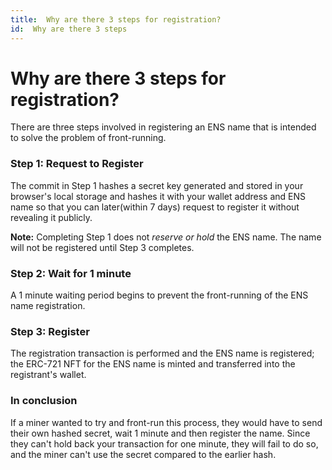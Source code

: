 ```yaml
---
title:  Why are there 3 steps for registration?
id:  Why are there 3 steps
---
```


# Why are there 3 steps for registration?

There are three steps involved in registering an ENS name that is intended to solve the problem of front-running.

### Step 1: Request to Register

The commit in Step 1 hashes a secret key generated and stored in your browser's local storage and hashes it with your wallet address and ENS name so that you can later(within 7 days) request to register it without revealing it publicly.


**Note:** Completing Step 1 does not _reserve or hold_ the ENS name. The name will not be registered until Step 3 completes.

<!-- ![](https://clarity-so.s3.amazonaws.com/3b15b359-24c1-4156-ba53-e9882a65673f/3gtzJZk4jfiCoBvEKVW67e.png) -->

### Step 2: Wait for 1 minute

A 1 minute waiting period begins to prevent the front-running of the ENS name registration.

<!-- ![](https://clarity-so.s3.amazonaws.com/3b15b359-24c1-4156-ba53-e9882a65673f/jkv4TRrzCEmxCxZQr2SETb.png) -->

### Step 3: Register

The registration transaction is performed and the ENS name is registered; the ERC-721 NFT for the ENS name is minted and transferred into the registrant's wallet.


<!-- ![](https://clarity-so.s3.amazonaws.com/3b15b359-24c1-4156-ba53-e9882a65673f/5Mz5MYuHrzsZ4svHxASXuv.png) -->

### In conclusion

If a miner wanted to try and front-run this process, they would have to send their own hashed secret, wait 1 minute and then register the name. Since they can't hold back your transaction for one minute, they will fail to do so, and the miner can't use the secret compared to the earlier hash.
